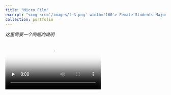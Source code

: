 ```yaml
---
title: "Micro Film"
excerpt: "<img src='/images/f-3.png' width='160'> Female Students Majoring in Film Art "
collection: portfolio
--- 
```


*这里需要一个简短的说明*

<video id="video" controls="" preload="none" poster="/images/f-3.png">
      <source id="mp4" src="/files/ed6daf4aa980dc6192359481f743a036.mp4" type="video/mp4">
</videos>